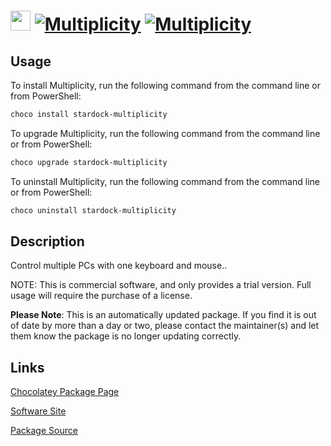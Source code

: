﻿# <img src="https://rawcdn.githack.com/virtualex-itv/chocolatey-packages/39bf275cf5ef67cc91702260701dcbf9a835ae2d/icons/stardock-multiplicity.png" width="32" height="32"/> [![Multiplicity](https://img.shields.io/chocolatey/v/stardock-multiplicity.svg?label=Multiplicity)](https://community.chocolatey.org/packages/stardock-multiplicity) [![Multiplicity](https://img.shields.io/chocolatey/dt/stardock-multiplicity.svg)](https://community.chocolatey.org/packages/stardock-multiplicity)

## Usage

To install Multiplicity, run the following command from the command line or from PowerShell:

```powershell
choco install stardock-multiplicity
```

To upgrade Multiplicity, run the following command from the command line or from PowerShell:

```powershell
choco upgrade stardock-multiplicity
```

To uninstall Multiplicity, run the following command from the command line or from PowerShell:

```powershell
choco uninstall stardock-multiplicity
```

## Description

Control multiple PCs with one keyboard and mouse..

NOTE: This is commercial software, and only provides a trial version. Full usage will require the purchase of a license.

**Please Note**: This is an automatically updated package. If you find it is out of date by more than a day or two, please contact the maintainer(s) and let them know the package is no longer updating correctly.

## Links

[Chocolatey Package Page](https://community.chocolatey.org/packages/stardock-multiplicity)

[Software Site](https://www.stardock.com/products/multiplicity/)

[Package Source](https://github.com/virtualex-itv/chocolatey-packages/tree/master/automatic/stardock-multiplicity)
